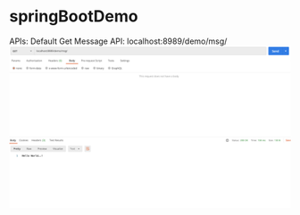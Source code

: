 # springBootDemo

APIs:
Default Get Message API:
localhost:8989/demo/msg/ <br/>
<img src="/screenshots/defaultGet.PNG" alt="defaultGet"/>
